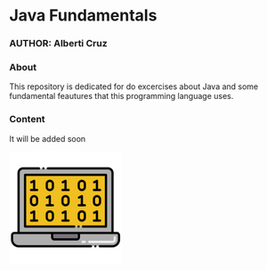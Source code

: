 #  Java Fundamentals  

### AUTHOR: Alberti Cruz

### About

This repository is dedicated for do excercises about Java and some fundamental feautures that this programming language uses.

### Content
It will be added soon

<div style="width:40%;">
    <img src="https://raw.githubusercontent.com/albertoicg01/CursoJava/main/img/programing.png">
</div>


